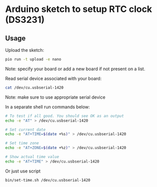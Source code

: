 # Arduino sketch to setup RTC clock (DS3231)

## Usage

Upload the sketch:
```bash
pio run -t upload -e nano
```
Note: specify your board or add a new board if not present on a list.

Read serial device associated with your board:
```bash
cat /dev/cu.usbserial-1420
```
Note: make sure to use appropriate serial device

In a separate shell run commands below:
```bash
# To test if all good. You should see OK as an output
echo -e "AT" > /dev/cu.usbserial-1420

# Set current date 
echo -e "AT+TIME=$(date +%s)" > /dev/cu.usbserial-1420

# Set time zone
echo -e "AT+ZONE=$(date +%z)" > /dev/cu.usbserial-1420

# Show actual time value
echo -e "AT+TIME" > /dev/cu.usbserial-1420
```

Or just use script
```
bin/set-time.sh /dev/cu.usbserial-1420
```